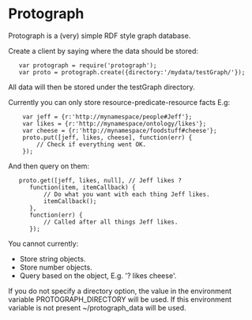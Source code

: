 # Protograph

Protograph is a (very) simple RDF style graph database.

Create a client by saying where the data should be stored:
```
   var protograph = require('protograph');
   var proto = protograph.create({directory:'/mydata/testGraph/'});
```
All data will then be stored under the testGraph directory.


Currently you can only store resource-predicate-resource facts E.g:
```
    var jeff = {r:'http://mynamespace/people#Jeff'};
    var likes = {r:'http://mynamespace/ontology/likes'};
    var cheese = {r:'http://mynamespace/foodstuff#cheese'};
    proto.put([jeff, likes, cheese], function(err) {
        // Check if everything went OK.
    });
```

And then query on them:
```
   proto.get([jeff, likes, null], // Jeff likes ?
      function(item, itemCallback) {
          // Do what you want with each thing Jeff likes.
          itemCallback();
      },
      function(err) {
          // Called after all things Jeff likes.
      });
```

You cannot currently:
 * Store string objects.
 * Store number objects.
 * Query based on the object, E.g. '? likes cheese'.


If you do not specify a directory option, the value in the environment variable PROTOGRAPH_DIRECTORY will be used.
If this environment variable is not present ~/protograph_data will be used.
